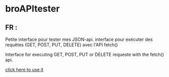 # broAPItester

## FR :
Petite interface pour tester mes JSON-api.
interface pour exécuter des requêtes (GET, POST, PUT, DELETE) avec l'API fetch()

Interface for executing GET, POST, PUT or DELETE requeste with the fetch() api.

[click here to use it](https://bruno97442.github.io/BroAPItester/)

